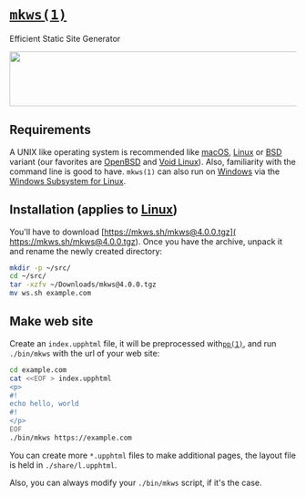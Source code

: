 # [`mkws(1)`](https://mkws.sh) 
<p>Efficient Static Site Generator</p>

<pre>
<img src=https://mkws.sh/images/gha.svg width=806 height=96>
</pre>

## Requirements

A UNIX like operating system is recommended like [macOS](https://www.apple.com/macos/), [Linux](https://kernel.org) or [BSD](https://en.wikipedia.org/wiki/List_of_BSD_operating_systems) variant (our favorites are [OpenBSD](https://openbsd.org) and
[Void Linux](https://voidlinux.org/)). Also, familiarity with the command line is good to have. `mkws(1)` can also run on [Windows](https://www.microsoft.com/windows)
via the [Windows Subsystem for Linux](
https://docs.microsoft.com/en-us/windows/wsl/install-win10).

## Installation (applies to [Linux](https://kernel.org))

You'll have to download [https://mkws.sh/mkws@4.0.0.tgz](
https://mkws.sh/mkws@4.0.0.tgz). Once you have the archive, unpack it and rename the newly created directory:

```sh
mkdir -p ~/src/
cd ~/src/
tar -xzfv ~/Downloads/mkws@4.0.0.tgz
mv ws.sh example.com
```

## Make web site

Create an `index.upphtml` file, it will be preprocessed with[`pp(1)`](https://mkws.sh/pp.html), and run `./bin/mkws` with the url of your web site:

```sh
cd example.com
cat <<EOF > index.upphtml
<p>
#!
echo hello, world
#!
</p>
EOF
./bin/mkws https://example.com
```

You can create more `*.upphtml` files to make additional pages, the layout file is held in `./share/l.upphtml`.

Also, you can always modify your `./bin/mkws` script, if it's the case.
